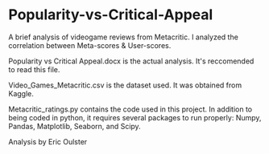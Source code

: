 # Popularity-vs-Critical-Appeal
A brief analysis of videogame reviews from Metacritic. I analyzed the correlation between Meta-scores &amp; User-scores.

Popularity vs Critical Appeal.docx is the actual analysis. It's reccomended to read this file.

Video_Games_Metacritic.csv is the dataset used. It was obtained from Kaggle.

Metacritic_ratings.py contains the code used in this project. In addition to being coded in python, it requires several packages to run properly:
Numpy, Pandas, Matplotlib, Seaborn, and Scipy.

Analysis by Eric Oulster
